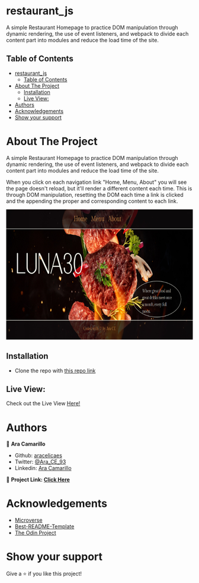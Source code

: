 # restaurant_js
A simple Restaurant Homepage to practice DOM manipulation through dynamic rendering, the use of event listeners, and webpack to divide each content part into modules and reduce the load time of the site.

<!-- TABLE OF CONTENTS -->
## Table of Contents
- [restaurant_js](#restaurant_js)
  - [Table of Contents](#table-of-contents)
- [About The Project](#about-the-project)
  - [Installation](#installation)
  - [Live View:](#live-view)
- [Authors](#authors)
- [Acknowledgements](#acknowledgements)
- [Show your support](#show-your-support)
<!-- ABOUT THE PROJECT -->
# About The Project
A simple Restaurant Homepage to practice DOM manipulation through dynamic rendering, the use of event listeners, and webpack to divide each content part into modules and reduce the load time of the site.

When you click on each navigation link "Home, Menu, About" you will see the page doesn't reload, but it'll render a different content each time. This is through DOM manipulation, resetting the DOM each time a link is clicked and the appending the proper and corresponding content to each link.

<img src="luna30.jpg" width="600" height="350">

## Installation
* Clone the repo with [this repo link](https://github.com/aracelicaes/restaurant_js/tree/feature/restaurant)

## Live View:

Check out the Live View [Here!](https://luna30.netlify.app/)

<!-- CONTACT -->
# Authors
👤 **Ara Camarillo**

- Github: [aracelicaes](https://github.com/aracelicaes)
- Twitter: [@Ara_CE_93](https://twitter.com/Ara_CE_93)
- Linkedin: [Ara Camarillo](www.linkedin.com/in/ara-camarillo)

📄 **Project Link: [Click Here](https://github.com/aracelicaes/restaurant_js/tree/feature/restaurant)**

<!-- ACKNOWLEDGEMENTS -->
# Acknowledgements

- [Microverse](https://microverse.org)
- [Best-README-Template](https://github.com/othneildrew/Best-README-Template)
- [The Odin Project](https://www.theodinproject.com/paths/full-stack-javascript/courses/javascript/lessons/restaurant-page)
# Show your support

Give a ⭐️ if you like this project!
